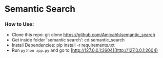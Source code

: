 # Semantic Search

### How to Use:

- Clone this repo: git clone https://github.com/Amicahh/semantic_search
- Get inside folder 'semantic search': cd semantic_search
- Install Dependencies: pip install -r requirements.txt
- Run `python app.py` and go to [http://127.0.0.1:2604](http://127.0.0.1:2604)
